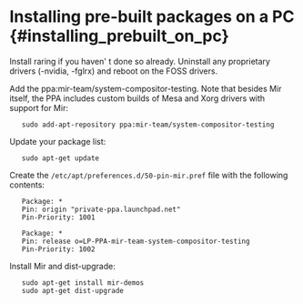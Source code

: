 Installing pre-built packages on a PC {#installing_prebuilt_on_pc}
=====================================

Install raring if you haven' t done so already.  Uninstall any proprietary
drivers (-nvidia, -fglrx) and reboot on the FOSS drivers.

Add the ppa:mir-team/system-compositor-testing. Note that besides Mir itself,
the PPA includes custom builds of Mesa and Xorg drivers with support for Mir:

       sudo add-apt-repository ppa:mir-team/system-compositor-testing

Update your package list:

       sudo apt-get update

Create the `/etc/apt/preferences.d/50-pin-mir.pref` file with the following
contents:

       Package: *
       Pin: origin "private-ppa.launchpad.net"
       Pin-Priority: 1001

       Package: *
       Pin: release o=LP-PPA-mir-team-system-compositor-testing
       Pin-Priority: 1002

Install Mir and dist-upgrade:

       sudo apt-get install mir-demos
       sudo apt-get dist-upgrade

